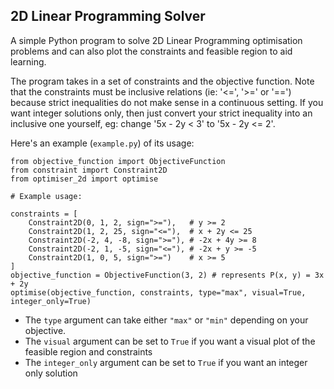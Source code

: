 ## 2D Linear Programming Solver

A simple Python program to solve 2D Linear Programming optimisation problems and can also
plot the constraints and feasible region to aid learning.

The program takes in a set of constraints and the objective function.
Note that the constraints must be inclusive relations (ie: '<=', '>=' or '==') because
strict inequalities do not make sense in a continuous setting. If you want integer solutions only, then just
convert your strict inequality into an inclusive one yourself, eg: change '5x - 2y < 3' to '5x - 2y <= 2'.

Here's an example (``example.py``) of its usage:

```
from objective_function import ObjectiveFunction
from constraint import Constraint2D
from optimiser_2d import optimise

# Example usage:

constraints = [
    Constraint2D(0, 1, 2, sign=">="),   # y >= 2
    Constraint2D(1, 2, 25, sign="<="),  # x + 2y <= 25
    Constraint2D(-2, 4, -8, sign=">="), # -2x + 4y >= 8
    Constraint2D(-2, 1, -5, sign="<="), # -2x + y >= -5
    Constraint2D(1, 0, 5, sign=">=")    # x >= 5
]
objective_function = ObjectiveFunction(3, 2) # represents P(x, y) = 3x + 2y
optimise(objective_function, constraints, type="max", visual=True, integer_only=True)
```
- The ``type`` argument can take either ``"max"`` or ``"min"`` depending on your objective.
- The ``visual`` argument can be set to ``True`` if you want a visual plot of the feasible region and constraints
- The ``integer_only`` argument can be set to ``True`` if you want an integer only solution
